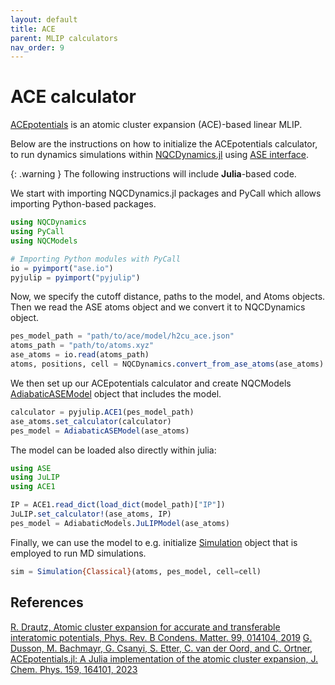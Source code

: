 ```yaml
---
layout: default
title: ACE
parent: MLIP calculators
nav_order: 9
---
```


# ACE calculator

[ACEpotentials](https://github.com/ACEsuit/ACEpotentials.jl) is an atomic cluster expansion (ACE)-based linear MLIP.

Below are the instructions on how to initialize the ACEpotentials calculator, to run dynamics simulations within [NQCDynamics.jl](https://github.com/NQCD/NQCDynamics.jl) using [ASE interface](https://nqcd.github.io/NQCDynamics.jl/stable/NQCModels/ase/).

{: .warning }
The following instructions will include **Julia**-based code.

We start with importing NQCDynamics.jl packages and PyCall which allows importing Python-based packages.

```jl
using NQCDynamics
using PyCall
using NQCModels

# Importing Python modules with PyCall
io = pyimport("ase.io")
pyjulip = pyimport("pyjulip")
```


Now, we specify the cutoff distance, paths to the model, and Atoms objects. Then we read the ASE atoms object and we convert it to NQCDynamics object.

```jl
pes_model_path = "path/to/ace/model/h2cu_ace.json"
atoms_path = "path/to/atoms.xyz"
ase_atoms = io.read(atoms_path)
atoms, positions, cell = NQCDynamics.convert_from_ase_atoms(ase_atoms)
```


We then set up our ACEpotentials calculator and create NQCModels [AdiabaticASEModel](https://nqcd.github.io/NQCDynamics.jl/stable/api/NQCModels/adiabaticmodels/#NQCModels.AdiabaticModels.AdiabaticASEModel) object that includes the model.

```jl
calculator = pyjulip.ACE1(pes_model_path)
ase_atoms.set_calculator(calculator)
pes_model = AdiabaticASEModel(ase_atoms)
```

The model can be loaded also directly within julia:

```jl
using ASE
using JuLIP
using ACE1

IP = ACE1.read_dict(load_dict(model_path)["IP"])
JuLIP.set_calculator!(ase_atoms, IP)
pes_model = AdiabaticModels.JuLIPModel(ase_atoms)
```

Finally, we can use the model to e.g. initialize [Simulation](https://nqcd.github.io/NQCDynamics.jl/stable/api/NQCDynamics/nonadiabaticmoleculardynamics/#NQCDynamics.Simulation-Union%7BTuple%7BT%7D,%20Tuple%7BM%7D,%20Tuple%7BAtoms%7BT%7D,%20NQCModels.Model,%20M%7D%7D%20where%20%7BM,%20T%7D) object that is employed to run MD simulations.

```jl
sim = Simulation{Classical}(atoms, pes_model, cell=cell)
```


## References

[R. Drautz, Atomic cluster expansion for accurate and transferable interatomic potentials, Phys. Rev. B Condens. Matter. 99, 014104, 2019](https://doi.org/10.1103/PhysRevB.99.014104)
[G. Dusson, M. Bachmayr, G. Csanyi, S. Etter, C. van der Oord, and C. Ortner, ACEpotentials.jl: A Julia implementation of the atomic cluster expansion, J. Chem. Phys. 159, 164101, 2023](https://doi.org/10.1063/5.0158783)